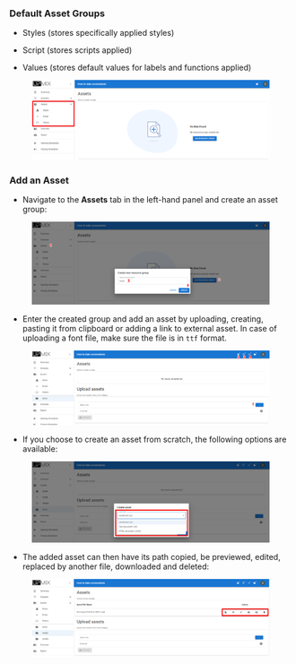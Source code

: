 ### Default Asset Groups

- Styles (stores specifically applied styles)

- Script (stores scripts applied)

- Values (stores default values for labels and functions applied)

<figure><img src="/assets/default-asset-folders.png"/></figure>

### Add an Asset

- Navigate to the **Assets** tab in the left-hand panel and create an asset group:

<figure><img src="/assets/resource_group.png"/></figure>

- Enter the created group and add an asset by uploading, creating, pasting it from clipboard or adding a link to external asset. In case of uploading a font file, make sure the file is in `ttf` format.

<figure><img src="/assets/upload_resource.png"/></figure>

- If you choose to create an asset from scratch, the following options are available:

<figure><img src="/assets/asset-create-options.png"/></figure>

- The added asset can then have its path copied, be previewed, edited, replaced by another file, downloaded and deleted:

<figure><img src="/assets/asset_controls.png"/></figure>
